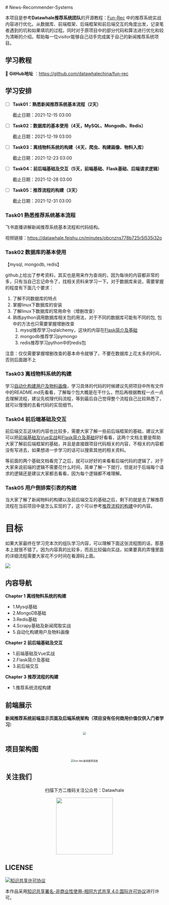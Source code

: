 ﻿﻿﻿﻿# News-Recommender-Systems

本项目是参考**Datawhale推荐系统团队**的开源教程：[Fun-Rec](https://github.com/datawhalechina/fun-rec) 中的推荐系统实战内容进行优化。从数据库、前端框架、后端框架和前后端交互的角度出发，记录笔者遇到的坑和如果填坑的过程。同时对于原项目中的部分代码和算法进行优化和较为清晰的介绍。帮助每一位visitor能够自己动手完成属于自己的新闻推荐系统项目。

## 学习教程

🤗 **GitHub地址** ：https://github.com/datawhalechina/fun-rec

## 学习安排

- [ ] **Task01：熟悉新闻推荐系统基本流程（2天）**

  截止日期：2021-12-15 03:00

- [ ] **Task02：数据库的基本使用（4天，MySQL、Mongodb、Redis）**

  截止日期：2021-12-19 03:00

- [ ] **Task03：离线物料系统的构建（4天，爬虫、构建画像、物料入库）**

  截止日期：2021-12-23 03:00

- [ ] **Task04：前后端基础及交互（5天，前端基础、Flask基础、后端请求逻辑）**

  截止日期：2021-12-28 03:00

- [ ] **Task05：推荐流程的构建（3天）**

  截止日期：2021-12-31 03:00




### Task01 熟悉推荐系统基本流程

飞书直播讲解新闻推荐系统基本流程和代码结构。

视频链接：https://datawhale.feishu.cn/minutes/obcnzns778b725r5l535j32o


### Task02 数据库的基本使用

【mysql, mongodb, redis】

github上给出了参考资料，其实也是用来作为查询的，因为每块的内容都非常的多，只有当自己忘记命令了，找相关资料来学习一下。对于数据库来说，需要掌握的程度有下面几个要求：

1. 了解不同数据库的特点
2. 掌握linux下数据库的安装
3. 了解linux下数据库的常用命令（增删改查）
4. 熟练python调用数据库相关包的用法，对于不同的数据库可能有不同的包, 包中的方法也只需要掌握增删改查
   1. mysql推荐学习sqlalchemy，这块的内容在[Flask简介及基础]()
   2. mongodb推荐学习pymongo
   3. redis推荐学习python中的redis包

注意：仅仅需要掌握增删改查的基本命令就够了，不要在数据库上花太多的时间，否则后面跟不上



### Task03 离线物料系统的构建

学习[自动化构建用户及物料画像]()，学习具体的代码的时候建议先把项目中所有文件中的README.md先看看，了解每个包大概是在干什么，然后再根据教程一点一点去理解流程，建议先梳理代码流程，等到最后自己觉得整个流程自己比较熟悉了，就可以慢慢的去看代码的实现细节。



### Task04 前后端基础及交互

前后端交互这块的内容也比较多，需要大家了解一些前后端框架的基础，建议大家可以把[前端基础及Vue实战]()和[Flask简介及基础]()好好看看，这两个文档主要是帮助大家了解前后端框架的基础，并且是直接跟项目代码相关的内容，不相关的内容都没有写进去，如果想进一步学习的话可以搜索其他的相关资料。

等前面的两个基础文档看完了之后，就可以好好的来看看后端代码的逻辑了，对于大家来说前端的逻辑不需要花什么时间，简单了解一下就行，但是对于后端每个请求的逻辑还是建议大家都去看看，因为每个逻辑都不难理解。



### Task05 用户倒排索引表的构建

当大家了解了新闻物料的构建以及前后端交互的基础之后，剩下的就是去了解推荐流程在当前项目中是怎么实现的了，这个可以参考[推荐流程的构建]()中的内容。




# 目标

如果大家最终在学习完本次的组队学习内容，可以理解下面这张流程图的话，那基本上就很不错了。因为内容真的比较多，而且比较偏向实战，如果要真的弄懂里面的详细流程需要大家花不少时间在看源码上面。

![](https://gitee.com/shenhao-stu/News-Recommender-Systems/raw/master/imgs/structure.png)

## 内容导航

**Chapter 1 离线物料系统的构建**

- 1.Mysql基础
- 2.MongoDB基础
- 3.Redis基础
- 4.Scrapy基础及新闻爬取实战
- 5.自动化构建用户及物料画像

**Chapter 2 前后端基础及交互**

- 1.前端基础及Vue实战
- 2.Flask简介及基础
- 3.前后端交互

**Chapter 3 推荐流程的构建**

- 1.推荐系统流程构建

## 前端展示

**新闻推荐系统前端显示页面及后端系统架构（项目没有任何商用价值仅供入门者学习**）

<div align=center> <img src="https://gitee.com/shenhao-stu/News-Recommender-Systems/raw/master/imgs/web_show.png" style="zoom:57%;" />
</div>


## 项目架构图

<div align=center>
<img src="https://gitee.com/shenhao-stu/News-Recommender-Systems/raw/master/imgs/structure.png" alt="Fun-Rec新闻推荐系统" style="zoom:55%;" />
</div>





## 关注我们

<div align=center>
<p>扫描下方二维码关注公众号：Datawhale</p>
<img src="https://gitee.com/shenhao-stu/News-Recommender-Systems/raw/master/imgs/qrcode.jpeg" width = "180" height = "180">
</div>




## LICENSE
<a rel="license" href="http://creativecommons.org/licenses/by-nc-sa/4.0/"><img alt="知识共享许可协议" style="border-width:0" src="https://img.shields.io/badge/license-CC%20BY--NC--SA%204.0-lightgrey" /></a>

本作品采用<a rel="license" href="http://creativecommons.org/licenses/by-nc-sa/4.0/">知识共享署名-非商业性使用-相同方式共享 4.0 国际许可协议</a>进行许可。
